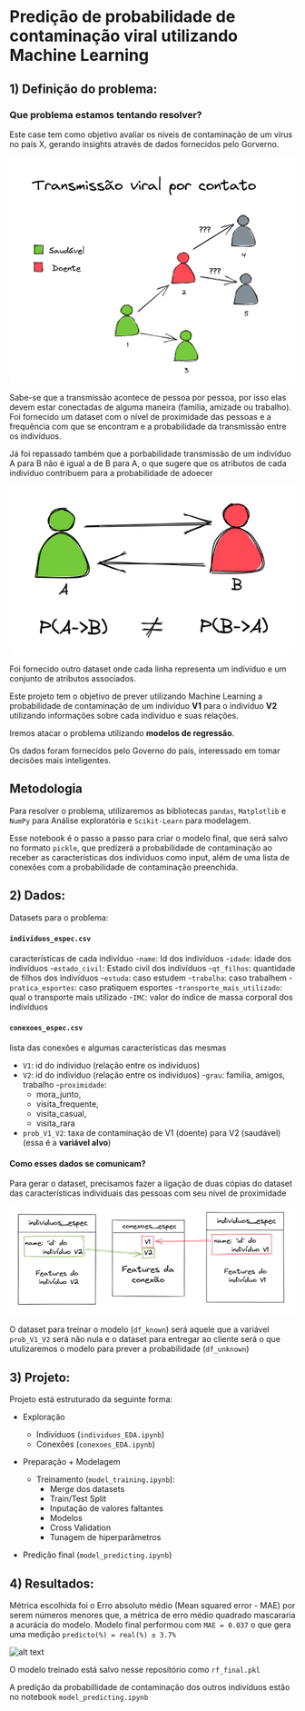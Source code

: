 # Predição de probabilidade de contaminação viral utilizando Machine Learning 


## 1) Definição do problema: 

### Que problema estamos tentando resolver?  

Este case tem como objetivo avaliar os níveis de contaminação de um vírus no país X, gerando insights através de dados fornecidos pelo Gorverno.

![alt text](https://github.com/mcalmeida13/neoway-case/blob/main/img/2022-05-04_14-56.png?raw=true)




Sabe-se que a transmissão acontece de pessoa por pessoa, por isso elas devem estar conectadas de alguma maneira (familia, amizade ou trabalho). Foi fornecido um dataset com o nível de proximidade das pessoas e a frequência com que se encontram e a probabilidade da transmissão entre os indivíduos.

Já foi repassado também que a porbabilidade transmissão de um indivíduo A para B não é igual a de B para A, o que sugere que os atributos de cada indivíduo contribuem para a probabilidade de adoecer


![alt text](https://github.com/mcalmeida13/neoway-case/blob/main/img/2022-05-04_15-08.png?raw=true)

Foi fornecido outro dataset onde cada linha representa um indivíduo e um conjunto de atributos associados.

Este projeto tem o objetivo de prever utilizando Machine Learning a probabilidade de contaminação de um indivíduo **V1** para o indivíduo **V2** utilizando informações sobre cada indivíduo e suas relações.

Iremos atacar o problema utilizando **modelos de regressão**.

Os dados foram fornecidos pelo Governo do país, interessado em tomar decisões mais inteligentes.

## Metodologia

Para resolver o problema, utilizaremos as bibliotecas `pandas`, `Matplotlib` e `NumPy` para Análise exploratória e `Scikit-Learn` para modelagem.


Esse notebook é o passo a passo para criar o modelo final, que será salvo no formato `pickle`, que predizerá a probabilidade de contaminação ao receber as características dos indivíduos como input, além de uma lista de conexões com a probabilidade de contaminação preenchida. 

## 2) Dados:
Datasets para o problema: 

#### `individuos_espec.csv`

características de cada indivíduo 
-`name`: Id dos indivíduos 
-`idade`: idade dos indivíduos 
-`estado_civil`: Estado civil dos indivíduos
-`qt_filhos`: quantidade de filhos dos indivíduos 
-`estuda`: caso estudem 
-`trabalha`: caso trabalhem 
-`pratica_esportes`: caso pratiquem esportes 
-`transporte_mais_utilizado`: qual o transporte mais utilizado 
-`IMC`: valor do índice de massa corporal dos indivíduos 

#### `conexoes_espec.csv` 

lista das conexões e algumas características das mesmas 
- `V1`: id do individuo (relação entre os indivíduos) 
- `V2`: id do individuo (relação entre os indivíduos) 
-`grau`: familia, amigos, trabalho 
-`proximidade`: 
    - mora_junto, 
    - visita_frequente, 
    - visita_casual, 
    - visita_rara
- `prob_V1_V2`: taxa de contaminação de V1 (doente) para V2 (saudável) (essa é a **variável alvo**)

#### Como esses dados se comunicam?

Para gerar o dataset, precisamos fazer a ligação de duas cópias do dataset das características individuais das pessoas com seu nível de proximidade

![alt text](https://github.com/mcalmeida13/neoway-case/blob/main/img/2022-05-04_17-22.png?raw=true)

O dataset para treinar o modelo (`df_known`) será aquele que a variável `prob_V1_V2` será não nula e o dataset para entregar ao cliente será o que utulizaremos o modelo para prever a probabilidade (`df_unknown`) 


## 3) Projeto:

Projeto está estruturado da seguinte forma:
- Exploração
    - Indivíduos (`individuos_EDA.ipynb`)
    - Conexões (`conexoes_EDA.ipynb`)

- Preparação + Modelagem
    - Treinamento (`model_training.ipynb`): 
        - Merge dos datasets
        - Train/Test Split
        - Inputação de valores faltantes
        - Modelos
        - Cross Validation
        - Tunagem de hiperparâmetros

- Predição final (`model_predicting.ipynb`)


## 4) Resultados:
Métrica escolhida foi o Erro absoluto médio (Mean squared error - MAE) por serem números menores que, a métrica de erro médio quadrado mascararia a acurácia do modelo.
Modelo final performou com `MAE = 0.037` o que gera uma medição `predicto(%) = real(%) ± 3.7%`

![alt text](https://github.com/mcalmeida13/neoway-case/blob/main/img/model_result.png?raw=true)

O modelo treinado está salvo nesse repositório como `rf_final.pkl`

A predição da probabillidade de contaminação dos outros indivíduos estão no notebook `model_predicting.ipynb`